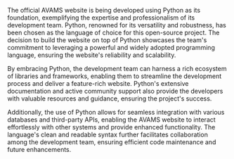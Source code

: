 The official AVAMS  website is being developed using Python as its foundation, exemplifying the expertise and 
professionalism of its development team. Python, renowned for its versatility and robustness, has been chosen as the
language of choice for this open-source project. The decision to build the website on top of Python showcases the team's 
commitment to leveraging a powerful and widely adopted programming language, ensuring the website's reliability and scalability.

By embracing Python, the development team can harness a rich ecosystem of libraries and frameworks, enabling them to streamline 
the development process and deliver a feature-rich website. Python's extensive documentation and active community support also 
provide the developers with valuable resources and guidance, ensuring the project's success.

Additionally, the use of Python allows for seamless integration with various databases and third-party APIs, enabling the AVAMS
website to interact effortlessly with other systems and provide enhanced functionality. The language's clean and readable syntax
further facilitates collaboration among the development team, ensuring efficient code maintenance and future enhancements.

